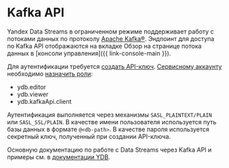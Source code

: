 # Kafka API
Yandex Data Streams в ограниченном режиме поддерживает работу с потоками данных по протоколу [Apache Kafka®](https://kafka.apache.org/). 
Эндпоинт для доступа по Kafka API отображаются на вкладке Обзор на странице потока данных в [консоли управления]({{ link-console-main }}).

Для аутентификации требуется [создать API-ключ](../../iam/operations/api-key/create).
[Сервисному аккаунту](../../iam/concepts/users/service-accounts) необходимо [назначить роли](../../iam/operations/sa/assign-role-for-sa):
 - ydb.editor
 - ydb.viewer
 - ydb.kafkaApi.client

Аутентификация выполняется через механизмы `SASL_PLAINTEXT/PLAIN` или `SASL_SSL/PLAIN`.
В качестве имени пользователя используется путь базы данных в формате `@<db-path>`.
В качестве пароля используется секретный ключ, полученный при создании API-ключа.

Основную документацию по работе с Data Streams через Kafka API и примеры см. в [документации YDB](https://ydb.tech/ru/docs/reference/kafka-api).
